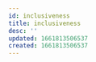 ```yaml
---
id: inclusiveness
title: inclusiveness
desc: ''
updated: 1661813506537
created: 1661813506537
---
```

